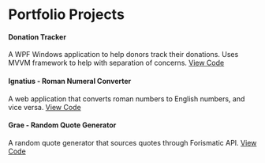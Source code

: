 # Portfolio Projects
#### Donation Tracker

A WPF Windows application to help donors track their donations. 
Uses MVVM framework to help with separation of concerns.
[View Code](https://github.com/misbilmohammed/DonationTracker)

#### Ignatius - Roman Numeral Converter
A web application that converts roman numbers to English numbers, and vice versa.
[View Code](https://github.com/misbilmohammed/ignatius)

#### Grae - Random Quote Generator

A random quote generator that sources quotes through Forismatic API.
[View Code](https://github.com/misbilmohammed/portfolio/tree/main/dist/projects/grae)

